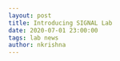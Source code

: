 ```yaml
---
layout: post
title: Introducing SIGNAL Lab
date: 2020-07-01 23:00:00
tags: lab news
author: nkrishna
---
```

